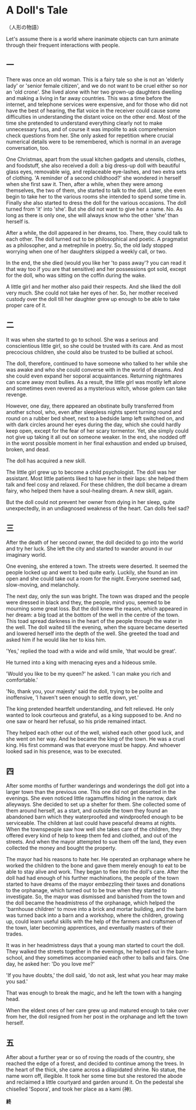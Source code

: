 # A Doll's Tale #

（人形の物語）

Let's assume there is a world where inanimate objects can turn animate through their frequent interactions with people.


## 一 ##

There was once an old woman. This is a fairy tale so she is not an 'elderly lady' or 'senior female citizen', and we do not want to be cruel either so nor an 'old crone'. She lived alone with her two grown-up daughters dwelling and making a living in far away countries. This was a time before the internet, and telephone services were expensive, and for those who did not have the best of hearing, the flat voice in the receiver could cause some difficulties in understanding the distant voice on the other end. Most of the time she pretended to understand everything clearly not to make unnecessary fuss, and of course it was impolite to ask comprehension check questions from her. She only asked for repetition where crucial numerical details were to be remembered, which is normal in an average conversation, too.

One Christmas, apart from the usual kitchen gadgets and utensils, clothes, and foodstuff, she also received a doll: a big dress-up doll with beautiful glass eyes, removable wig, and replaceable eye-lashes, and two extra sets of clothing. 'A reminder of a second childhood?' she wondered in herself when she first saw it. Then, after a while, when they were among themselves, the two of them, she started to talk to the doll. Later, she even begin to take her to the various rooms she intended to spend some time in. Finally she also started to dress the doll for the various occasions. The doll turned from 'it' into 'she'. But she did not want to give her a name. No. As long as there is only one, she will always know who the other 'she' than herself is.

After a while, the doll appeared in her dreams, too. There, they could talk to each other. The doll turned out to be philosophical and poetic. A pragmatist as a philosopher, and a metrephile in poetry. So, the old lady stopped worrying when one of her daughters skipped a weekly call, or two.

In the end, the she died (would you like her 'to pass away'? you can read it that way too if you are that sensitive) and her possessions got sold, except for the doll, who was sitting on the coffin during the wake.

A little girl and her mother also paid their respects. And she liked the doll very much. She could not take her eyes of her. So, her mother received custody over the doll till her daughter grew up enough to be able to take proper care of it.


## 二 ##

It was when she started to go to school. She was a serious and conscientious little girl, so she could be trusted with its care. And as most precocious children, she could also be trusted to be bullied at school.

The doll, therefore, continued to have someone who talked to her while she was awake and who she could converse with in the world of dreams. And she could even expand her soporal acquaintances. Returning nightmares can scare away most bullies. As a result, the little girl was mostly left alone and sometimes even revered as a mysterious witch, whose golem can take revenge.

However, one day, there appeared an obstinate bully transferred from another school, who, even after sleepless nights spent turning round and round on a rubber bed sheet, next to a bedside lamp left switched on, and with dark circles around her eyes during the day, which she could hardly keep open, except for the fear of her scary tormentor. Yet, she simply could not give up taking it all out on someone weaker. In the end, she nodded off in the worst possible moment in her final exhaustion and ended up bruised, broken, and dead.

The doll has acquired a new skill.

The little girl grew up to become a child psychologist. The doll was her assistant. Most little patients liked to have her in their laps: she helped them talk and feel cosy and relaxed. For these children, the doll became a dream fairy, who helped them have a soul-healing dream. A new skill, again.

But the doll could not prevent her owner from dying in her sleep, quite unexpectedly, in an undiagnosed weakness of the heart. Can dolls feel sad?


## 三 ##

After the death of her second owner, the doll decided to go into the world and try her luck. She left the city and started to wander around in our imaginary world.

One evening, she entered a town. The streets were deserted. It seemed the people locked up and went to bed quite early. Luckily, she found an inn open and she could take out a room for the night. Everyone seemed sad, slow-moving, and melancholy. 

The next day, only the sun was bright. The town was draped and the people were dressed in black and they, the people, mind you, seemed to be mourning some great loss. But the doll knew the reason, which appeared in her dream: a big toad at the bottom of the well in the centre of the town. This toad spread darkness in the heart of the people through the water in the well. The doll waited till the evening, when the square became deserted and lowered herself into the depth of the well. She greeted the toad and asked him if he would like her to kiss him.

'Yes,' replied the toad with a wide and wild smile, 'that would be great'.

He turned into a king with menacing eyes and a hideous smile.

'Would you like to be my queen?' he asked. 'I can make you rich and comfortable.'

'No, thank you, your majesty' said the doll, trying to be polite and inoffensive, 'I haven't seen enough to settle down, yet.'

The king pretended heartfelt understanding, and felt relieved. He only wanted to look courteous and grateful, as a king supposed to be. And no one saw or heard her refusal, so his pride remained intact.

They helped each other out of the well, wished each other good luck, and she went on her way. And he became the king of the town. He was a cruel king. His first command was that everyone must be happy. And whoever looked sad in his presence, was to be executed.


## 四 ##

After some months of further wanderings and wonderings the doll got into a larger town than the previous one. This one did not get deserted in the evenings. She even noticed little ragamuffins hiding in the narrow, dark alleyways. She decided to set up a shelter for them. She collected some of them around herself, as a start, and outside the town they found an abandoned barn which they waterproofed and windproofed enough to be serviceable. The children at last could have peaceful dreams at nights. When the townspeople saw how well she takes care of the children, they offered every kind of help to keep them fed and clothed, and out of the streets. And when the mayor attempted to sue them off the land, they even collected the money and bought the property.

The mayor had his reasons to hate her. He operated an orphanage where he worked the children to the bone and gave them merely enough to eat to be able to stay alive and work. They began to flee into the doll's care. After the doll had had enough of his further machinations, the people of the town started to have dreams of the mayor embezzling their taxes and donations to the orphanage, which turned out to be true when they started to investigate. So, the mayor was dismissed and banished from the town and the doll became the headmistress of the orphanage, which helped the
'barnhouse children' to move into a brick and mortar building, and the barn was turned back into a barn and a workshop, where the children, growing up, could learn useful skills with the help of the farmers and craftsmen of the town,
later becoming apprentices, and eventually masters of their trades.

It was in her headmistress days that a young man started to court the doll. They walked the streets together in the evenings, he helped out in the barn-school, and they sometimes accompanied each other to balls and fairs. One day, he asked her:  'Do you love me?'

'If you have doubts,' the doll said, 'do not ask, lest what you hear may make you sad.'

That was enough to break the magic, and he left the town with a hanging head.

When the eldest ones of her care grew up and matured enough to take over from her, the doll resigned from her post in the orphanage and left the town herself.

## 五 ##

After about a further year or so of roving the roads of the country, she reached the edge of a forest, and decided to continue among the trees. In the heart of the thick, she came across a dilapidated shrine. No statue, the name worn off, illegible. It took her some time but she restored the abode and reclaimed a little courtyard and garden around it. On the pedestal she chiselled 'Sopora', and took her place as a kami (神).

__終__
